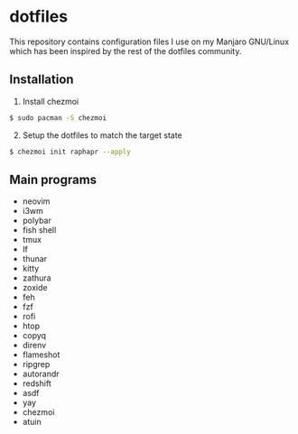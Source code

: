 # dotfiles

This repository contains configuration files I use on my Manjaro GNU/Linux which has been inspired by the rest of the dotfiles community.

## Installation

1. Install chezmoi

```bash
$ sudo pacman -S chezmoi
```

2. Setup the dotfiles to match the target state

```bash
$ chezmoi init raphapr --apply
```

## Main programs

- neovim
- i3wm
- polybar
- fish shell
- tmux
- lf
- thunar
- kitty
- zathura
- zoxide
- feh
- fzf
- rofi
- htop
- copyq
- direnv
- flameshot
- ripgrep
- autorandr
- redshift
- asdf
- yay
- chezmoi
- atuin
